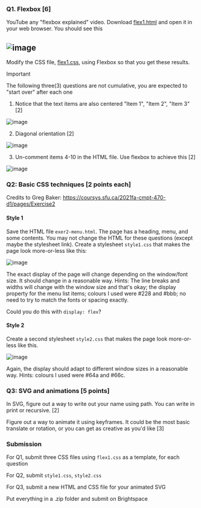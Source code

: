 ### Q1. Flexbox [6]

YouTube any "flexbox explained" video. Download [flex1.html](./flex1.html) and open it in your web browser. You should see this

![image](https://github.com/TienSFU25/2650-weekly-exercises/assets/10173141/29c8d6bb-017d-403a-92f1-3b8a7f4894d8)
---

Modify the CSS file, [flex1.css](./flex1.css), using Flexbox so that you get these results. 

> [!IMPORTANT]
The following three(3) questions are not cumulative, you are expected to "start over" after each one

1. Notice that the text items are also centered "Item 1", "Item 2", "Item 3" [2]

![image](https://github.com/TienSFU25/2650-weekly-exercises/assets/10173141/25fdfdca-8230-4472-a999-d7385637a960)

2. Diagonal orientation [2]

![image](https://github.com/TienSFU25/2650-weekly-exercises/assets/10173141/cba0b9fd-2a65-41a5-a47f-353c2bd418a6)

3. Un-comment items 4-10 in the HTML file. Use flexbox to achieve this [2]

![image](https://github.com/TienSFU25/2650-weekly-exercises/assets/10173141/59882503-3e2c-4fe3-89be-81ec0cf853cd)

### Q2: Basic CSS techniques [2 points each]

Credits to Greg Baker: https://coursys.sfu.ca/2021fa-cmpt-470-d1/pages/Exercise2

#### Style 1

Save the HTML file `exer2-menu.html`. The page has a heading, menu, and some contents. You may not change the HTML for these questions (except maybe the stylesheet link).
Create a stylesheet `style1.css` that makes the page look more-or-less like this:

![image](https://github.com/TienSFU25/2650-weekly-exercises/assets/10173141/56d1728c-0b2f-49ba-b9a3-3e26a664b511)

The exact display of the page will change depending on the window/font size. It should change in a reasonable way.
Hints: The line breaks and widths will change with the window size and that's okay; the display property for the menu list items; colours I used were #228 and #bbb; no need to try to match the fonts or spacing exactly.

Could you do this with `display: flex`?

#### Style 2

Create a second stylesheet `style2.css` that makes the page look more-or-less like this.

![image](https://github.com/TienSFU25/2650-weekly-exercises/assets/10173141/ecc6718f-feb6-4eb5-8afc-06a9c25c00ba)

Again, the display should adapt to different window sizes in a reasonable way.
Hints: colours I used were #64a and #66c.

### Q3: SVG and animations [5 points]

In SVG, figure out a way to write out your name using path. You can write in print or recursive. [2]

Figure out a way to animate it using keyframes. It could be the most basic translate or rotation, or you can get as creative as you'd like [3]

### Submission

For Q1, submit three CSS files using `flex1.css` as a template, for each question

For Q2, submit `style1.css`, `style2.css`

For Q3, submit a new HTML and CSS file for your animated SVG

Put everything in a .zip folder and submit on Brightspace
